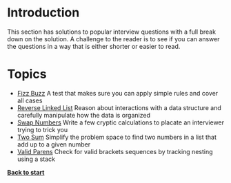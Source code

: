 # Introduction

This section has solutions to popular interview questions with a full break down on the solution. A challenge to the reader is to see if you can answer the questions in a way that is either shorter or easier to read.

# Topics
 - [Fizz Buzz](/interview_questions/fizz_buzz.py) A test that makes sure you can apply simple rules and cover all cases
 - [Reverse Linked List](/interview_questions/reverse_linked_list.py) Reason about interactions with a data structure and carefully manipulate how the data is organized
 - [Swap Numbers](/interview_questions/swap_numbers.py) Write a few cryptic calculations to placate an interviewer trying to trick you
 - [Two Sum](/interview_questions/two_sum.py) Simplify the problem space to find two numbers in a list that add up to a given number
 - [Valid Parens](/interview_questions/valid_parens.py) Check for valid brackets sequences by tracking nesting using a stack

 **[Back to start](https://github.com/ccozad/python-playground)**